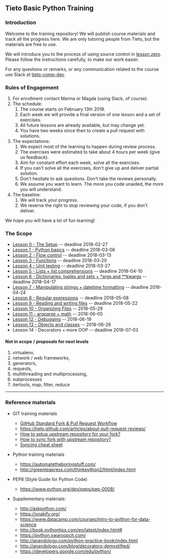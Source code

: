## Tieto Basic Python Training

### Introduction

Welcome to the training repository! We will publish course materials
and track all the progress here. We are only tutoring people from Tieto,
but the materials are free to use.

We will introduce you to the process of using source control in [lesson zero](./course/lesson_00_the_setup/).
Please follow the instructions carefully, to make our work easier.

For any questions or remarks, or any communication related to the
course use Slack at [tieto-comp-dev](https://tieto-comp-dev.slack.com/messages/).

### Rules of Engagement

1. For enrollment contact Marina or Magda (using Slack, of course).
1. The schedule:
    1. The course starts on February 13th 2018.
    1. Each week we will provide a final version of one lesson and
       a set of exercises. 
    1. All future lessons are already available, but may change yet.
    1. You have two weeks since then to create a pull request with solutions.
1. The expectations:
    1. We expect most of the learning to happen during review process.
    1. The exercises were estimated to take about 4 hours per week (give us feedback).
    1. Aim for constant effort each week, solve all the exercises.
    1. If you can't solve all the exercises, don't give up and deliver partial solution.
    1. Don't hesitate to ask questions. Don't take the reviews personally.
    1. We assume you want to learn. The more you code unaided, the more you will understand.
1. The baseline:
    1. We will track your progress.
    1. We reserve the right to stop reviewing your code, if you don't deliver.   

We hope you will have a lot of fun learning!

### The Scope
* [Lesson 0 - The Setup](./course/lesson_00_the_setup/) -- deadline 2018-02-27
* [Lesson 1 - Python basics](./course/lesson_01_basics/) -- deadline 2018-03-06 
* [Lesson 2 - Flow control](./course/lesson_02_flow_control) -- deadline 2018-03-13
* [Lesson 3 - Functions](./course/lesson_03_functions) -- deadline 2018-03-20
* [Lesson 4 - Unit testing](./course/lesson_04_unit_testing) -- deadline 2018-03-27
* [Lesson 5 - Lists + list comprehensions](./course/lesson_05_lists) -- deadline 2018-04-10
* [Lesson 6 - Dictionaries, tuples and sets + \*args and \*\*kwargs](./course/lesson_06_dicts_tuples_sets_args_kwargs) -- deadline 2018-04-17
* [Lesson 7 - Manipulating strings + datetime formatting](./course/lesson_07_string_datetime) -- deadline 2018-04-24
* [Lesson 8 - Regular expressions](./course/lesson_08_regular_expressions) -- deadline 2018-05-08
* [Lesson 9 - Reading and writing files](./course/lesson_09_reading_and_writing_files) -- deadline 2018-05-22
* [Lesson 10 - Organizing Files](./course/lesson_10_organizing_files) -- 2018-05-29
* [Lesson 11 - argparse  + math](./course/lesson_11_argparse_and_math) -- 2018-06-05
* [Lesson 12 - Debugging](./course/lesson_12_debugging) -- 2018-06-19
* [Lesson 13 - Objects and classes](./course/lesson_13_objects_and_classes) -- 2018-06-26
* Lesson 14 - Decorators + more OOP -- deadline 2018-07-03


#### Not in scope / proposals for next levels
1. virtualenv,
1. network / web frameworks,
1. generators,
1. requests,
1. multithreading and multiprocessing,
1. subprocesses
1. itertools, map, filter, reduce


---
### Reference materials

- GIT training materials
  - [GitHub Standard Fork & Pull Request Workflow](https://gist.github.com/Chaser324/ce0505fbed06b947d962)
  - https://help.github.com/articles/about-pull-request-reviews/
  - [How to setup upstream repository for your fork?](https://help.github.com/articles/configuring-a-remote-for-a-fork/)
  - [How to sync fork with upstream repository?](https://help.github.com/articles/syncing-a-fork/)
  - [Syncing cheat sheet](https://gist.github.com/CristinaSolana/1885435)

- Python training materials
  - https://automatetheboringstuff.com/
  - http://greenteapress.com/thinkpython2/html/index.html

- PEP8 (Style Guide for Python Code)
  - https://www.python.org/dev/peps/pep-0008/

- Supplementary materials:
  - http://askpython.com/
  - https://snakify.org/
  - https://www.datacamp.com/courses/intro-to-python-for-data-science
  - http://book.pythontips.com/en/latest/index.html#
  - https://python.swaroopch.com/
  - http://anandology.com/python-practice-book/index.html
  - http://anandology.com/blog/decorators-demystified/
  - https://developers.google.com/edu/python/
